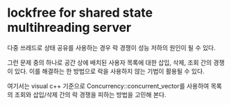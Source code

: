 # lockfree for shared state multihreading server

다중 쓰레드로 상태 공유를 사용하는 경우 락 경쟁이 성능 저하의 원인이 될 수 있다. 

그런 문제 중의 하나로 공간 상에 배치된 사용자 목록에 대한 삽입, 삭제, 조회 간의 
경쟁이 있다. 이를 해결하는 한 방법으로 락을 사용하지 않는 기법이 활용될 수 있다. 

여기서는 visual c++ 기준으로 Concurrency::concurrent_vector를 사용하여 
목록의 조회와 삽입/삭제 간의 락 경쟁을 피하는 방법을 고민해 본다. 


